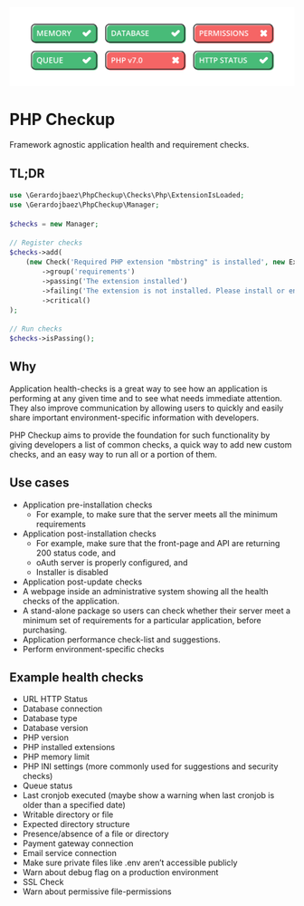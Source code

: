 ![Banner](./art/banner.png)

# PHP Checkup

Framework agnostic application health and requirement checks.

## TL;DR

```php
use \Gerardojbaez\PhpCheckup\Checks\Php\ExtensionIsLoaded;
use \Gerardojbaez\PhpCheckup\Manager;

$checks = new Manager;

// Register checks
$checks->add(
    (new Check('Required PHP extension "mbstring" is installed', new ExtensionIsLoaded('mbstring')))
        ->group('requirements')
        ->passing('The extension installed')
        ->failing('The extension is not installed. Please install or enable it before proceeding.')
        ->critical()
);

// Run checks
$checks->isPassing();
```

## Why

Application health-checks is a great way to see how an application is performing at any given time and to see what needs immediate attention. They also improve communication by allowing users to quickly and easily share important environment-specific information with developers.

PHP Checkup aims to provide the foundation for such functionality by giving developers a list of common checks, a quick way to add new custom checks, and an easy way to run all or a portion of them.

## Use cases
- Application pre-installation checks
    - For example, to make sure that the server meets all the minimum requirements
- Application post-installation checks
    - For example, make sure that the front-page and API are returning 200 status code, and
    - oAuth server is properly configured, and
    - Installer is disabled
- Application post-update checks
- A webpage inside an administrative system showing all the health checks of the application.
- A stand-alone package so users can check whether their server meet a minimum set of requirements for a particular application, before purchasing.
- Application performance check-list and suggestions.
- Perform environment-specific checks

## Example health checks
- URL HTTP Status
- Database connection
- Database type
- Database version
- PHP version
- PHP installed extensions
- PHP memory limit
- PHP INI settings (more commonly used for suggestions and security checks)
- Queue status
- Last cronjob executed (maybe show a warning when last cronjob is older than a specified date)
- Writable directory or file
- Expected directory structure
- Presence/absence of a file or directory
- Payment gateway connection
- Email service connection
- Make sure private files like .env aren’t accessible publicly
- Warn about debug flag on a production environment
- SSL Check
- Warn about permissive file-permissions

